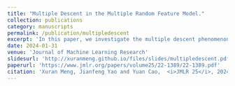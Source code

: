 ```yaml
---
title: "Multiple Descent in the Multiple Random Feature Model."
collection: publications
category: manuscripts
permalink: /publication/multipledescent
excerpt: 'In this paper, we investigate the multiple descent phenomenon in a class of multi-component prediction models. We first consider a “double random feature model” (DRFM) concatenating two types of random features, and study the excess risk achieved by the DRFM in ridge regression. We calculate the precise limit of the excess risk under the high dimensional framework where the training sample size, the dimension of data, and the dimension of random features tend to infinity proportionally. Based on the calculation, we further theoretically demonstrate that the risk curves of DRFMs can exhibit triple descent. We then provide a thorough experimental study to verify our theory. At last, we extend our study to the “multiple random feature model” (MRFM), and show that MRFMs ensembling K types of random features may exhibit (K+1)-fold descent. Our analysis points out that risk curves with a specific number of descent generally exist in learning multi-component prediction models.'
date: 2024-01-31
venue: 'Journal of Machine Learning Research'
slidesurl: 'http://xuranmeng.github.io/files/slides/multipledescent.pdf'
paperurl: 'https://www.jmlr.org/papers/volume25/22-1389/22-1389.pdf'
citation: 'Xuran Meng, Jianfeng Yao and Yuan Cao,  <i>JMLR 25</i>, 2024.'
---
```



